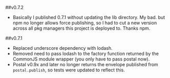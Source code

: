 ##v0.7.2

* Basically I published 0.7.1 without updating the lib directory. My bad. but npm no longer allows force publishing, so I had to cut a new version across all pkg managers this project is deployed to. Thanks npm.

##v0.7.1

* Replaced underscore dependency with lodash.
* Removed need to pass lodash to the factory function returned by the CommonJS module wrapper (you only have to pass postal now).
* Postal v0.9x and later no longer returns the envelope published from `postal.publish`, so tests were updated to reflect this.